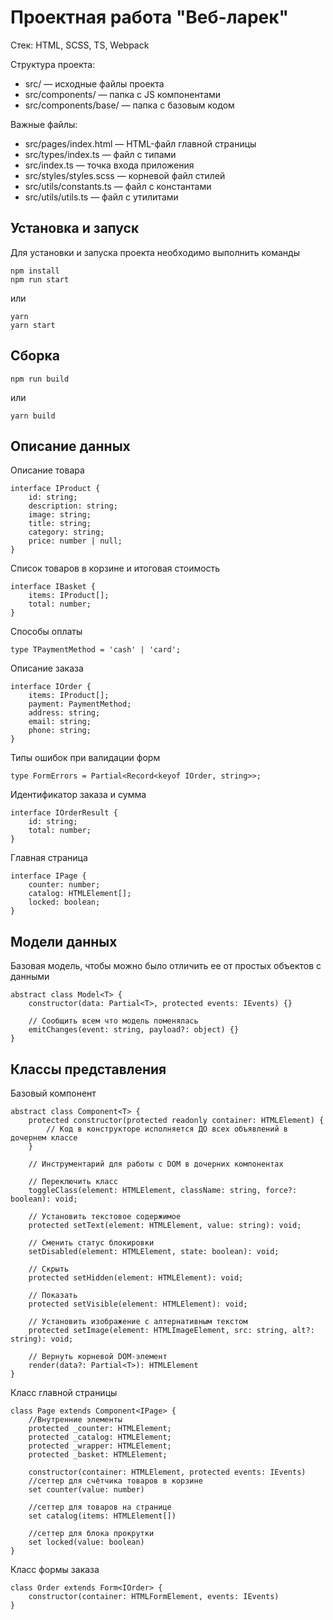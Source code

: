 # Проектная работа "Веб-ларек"

Стек: HTML, SCSS, TS, Webpack

Структура проекта:

- src/ — исходные файлы проекта
- src/components/ — папка с JS компонентами
- src/components/base/ — папка с базовым кодом

Важные файлы:

- src/pages/index.html — HTML-файл главной страницы
- src/types/index.ts — файл с типами
- src/index.ts — точка входа приложения
- src/styles/styles.scss — корневой файл стилей
- src/utils/constants.ts — файл с константами
- src/utils/utils.ts — файл с утилитами

## Установка и запуск

Для установки и запуска проекта необходимо выполнить команды

```
npm install
npm run start
```

или

```
yarn
yarn start
```

## Сборка

```
npm run build
```

или

```
yarn build
```

## Описание данных

Описание товара
```
interface IProduct {
	id: string;
	description: string;
	image: string;
	title: string;
	category: string;
	price: number | null;
}
```

Список товаров в корзине и итоговая стоимость
```
interface IBasket {
	items: IProduct[];
	total: number;
}
```

Способы оплаты
```
type TPaymentMethod = 'cash' | 'card';
```

Описание заказа
```
interface IOrder {
	items: IProduct[];
	payment: PaymentMethod;
	address: string;
	email: string;
	phone: string;
}
```

Типы ошибок при валидации форм
```
type FormErrors = Partial<Record<keyof IOrder, string>>;
```

Идентификатор заказа и сумма
```
interface IOrderResult {
	id: string;
	total: number;
}
```

Главная страница
```
interface IPage {
    counter: number;
    catalog: HTMLElement[];
    locked: boolean;
}
```

## Модели данных

Базовая модель, чтобы можно было отличить ее от простых объектов с данными

```
abstract class Model<T> {
    constructor(data: Partial<T>, protected events: IEvents) {}

    // Сообщить всем что модель поменялась
    emitChanges(event: string, payload?: object) {}
}
```

## Классы представления

Базовый компонент

```
abstract class Component<T> {
    protected constructor(protected readonly container: HTMLElement) {
        // Код в конструкторе исполняется ДО всех объявлений в дочернем классе
    }

    // Инструментарий для работы с DOM в дочерних компонентах

    // Переключить класс
    toggleClass(element: HTMLElement, className: string, force?: boolean): void;

    // Установить текстовое содержимое
    protected setText(element: HTMLElement, value: string): void;

    // Сменить статус блокировки
    setDisabled(element: HTMLElement, state: boolean): void;

    // Скрыть
    protected setHidden(element: HTMLElement): void;

    // Показать
    protected setVisible(element: HTMLElement): void;

    // Установить изображение с алтернативным текстом
    protected setImage(element: HTMLImageElement, src: string, alt?: string): void;

    // Вернуть корневой DOM-элемент
    render(data?: Partial<T>): HTMLElement
}
```

Класс главной страницы
```
class Page extends Component<IPage> {
    //Внутренние элементы
    protected _counter: HTMLElement;
    protected _catalog: HTMLElement;
    protected _wrapper: HTMLElement;
    protected _basket: HTMLElement;

    constructor(container: HTMLElement, protected events: IEvents)
    //сеттер для счётчика товаров в корзине
    set counter(value: number) 

    //сеттер для товаров на странице
    set catalog(items: HTMLElement[]) 

    //сеттер для блока прокрутки
    set locked(value: boolean)
}
```

Класс формы заказа
```
class Order extends Form<IOrder> {
    constructor(container: HTMLFormElement, events: IEvents) 
}
```